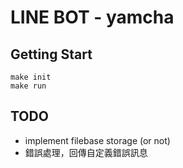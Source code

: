 # LINE BOT - yamcha

## Getting Start
```
make init
make run
```

## TODO
- implement filebase storage (or not)
- 錯誤處理，回傳自定義錯誤訊息

